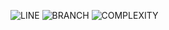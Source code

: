 ![LINE](https://img.shields.io/badge/line--coverage-91%25-brightgreen.svg)
![BRANCH](https://img.shields.io/badge/branch--coverage-82%25-brightgreen.svg)
![COMPLEXITY](https://img.shields.io/badge/complexity-1.47-brightgreen.svg)
